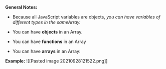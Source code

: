 **General Notes:**
* Because all JavaScript variables are objects, *you can have variables of different types in the sameArray.*

* You can have **objects** in an Array.

* You can have **functions** in an Array

* You can have **arrays** in an Array:

**Example:**
![[Pasted image 20210928121522.png]]